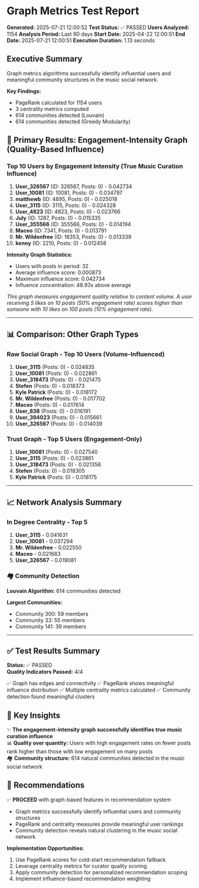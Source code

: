 # Graph Metrics Test Report

**Generated:** 2025-07-21 12:00:52
**Test Status:** ✅ PASSED
**Users Analyzed:** 1154
**Analysis Period:** Last 90 days
**Start Date:** 2025-04-22 12:00:51
**End Date:** 2025-07-21 12:00:51
**Execution Duration:** 1.13 seconds

## Executive Summary

Graph metrics algorithms successfully identify influential users and meaningful community structures in the music social network.

**Key Findings:**
- PageRank calculated for 1154 users
- 3 centrality metrics computed
- 614 communities detected (Louvain)
- 614 communities detected (Greedy Modularity)

## 🎯 Primary Results: Engagement-Intensity Graph (Quality-Based Influence)

### Top 10 Users by Engagement Intensity (True Music Curation Influence)
1. **User_326567** (ID: 326567, Posts: 0) - 0.042734
2. **User_10081** (ID: 10081, Posts: 0) - 0.034797
3. **matthewb** (ID: 4895, Posts: 0) - 0.025018
4. **User_3115** (ID: 3115, Posts: 0) - 0.024328
5. **User_4823** (ID: 4823, Posts: 0) - 0.023766
6. **July** (ID: 1287, Posts: 0) - 0.015335
7. **User_355566** (ID: 355566, Posts: 0) - 0.014194
8. **Maceo** (ID: 7341, Posts: 0) - 0.013791
9. **Mr. Wildenfree** (ID: 16353, Posts: 0) - 0.013339
10. **kenny** (ID: 2210, Posts: 0) - 0.012458

**Intensity Graph Statistics:**
- Users with posts in period: 32
- Average influence score: 0.000873
- Maximum influence score: 0.042734
- Influence concentration: 48.93x above average

*This graph measures engagement quality relative to content volume. A user receiving 5 likes on 10 posts (50% engagement rate) scores higher than someone with 10 likes on 100 posts (10% engagement rate).*

---

## 📊 Comparison: Other Graph Types

### Raw Social Graph - Top 10 Users (Volume-Influenced)
1. **User_3115** (Posts: 0) - 0.024835
2. **User_10081** (Posts: 0) - 0.022861
3. **User_318473** (Posts: 0) - 0.021475
4. **Stefen** (Posts: 0) - 0.018373
5. **Kyle Patrick** (Posts: 0) - 0.018172
6. **Mr. Wildenfree** (Posts: 0) - 0.017702
7. **Maceo** (Posts: 0) - 0.017614
8. **User_838** (Posts: 0) - 0.016191
9. **User_394023** (Posts: 0) - 0.015661
10. **User_326567** (Posts: 0) - 0.014039

### Trust Graph - Top 5 Users (Engagement-Only)
1. **User_10081** (Posts: 0) - 0.027540
2. **User_3115** (Posts: 0) - 0.023861
3. **User_318473** (Posts: 0) - 0.021356
4. **Stefen** (Posts: 0) - 0.018305
5. **Kyle Patrick** (Posts: 0) - 0.018175

---

## 📈 Network Analysis Summary

### In Degree Centrality - Top 5
1. **User_3115** - 0.041631
2. **User_10081** - 0.037294
3. **Mr. Wildenfree** - 0.022550
4. **Maceo** - 0.021683
5. **User_326567** - 0.019081

### 🏘️ Community Detection

**Louvain Algorithm:** 614 communities detected

**Largest Communities:**
- Community 300: 59 members
- Community 33: 55 members
- Community 141: 39 members


---

## ✅ Test Results Summary

**Status:** ✅ PASSED  
**Quality Indicators Passed:** 4/4

✅ Graph has edges and connectivity
✅ PageRank shows meaningful influence distribution
✅ Multiple centrality metrics calculated
✅ Community detection found meaningful clusters


## 🎯 Key Insights

✨ **The engagement-intensity graph successfully identifies true music curation influence**  
📊 **Quality over quantity:** Users with high engagement rates on fewer posts rank higher than those with low engagement on many posts  
🏘️ **Community structure:** 614 natural communities detected in the music social network

## 🚀 Recommendations

✅ **PROCEED** with graph-based features in recommendation system
- Graph metrics successfully identify influential users and community structures
- PageRank and centrality measures provide meaningful user rankings
- Community detection reveals natural clustering in the music social network

**Implementation Opportunities:**
1. Use PageRank scores for cold-start recommendation fallback
2. Leverage centrality metrics for curator quality scoring
3. Apply community detection for personalized recommendation scoping
4. Implement influence-based recommendation weighting
